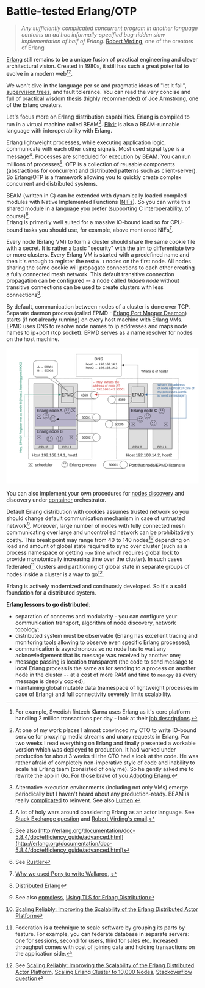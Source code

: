 # Battle-tested Erlang/OTP

> *Any sufficiently complicated concurrent program in another language contains an ad hoc informally-specified bug-ridden slow implementation of half of Erlang.*
[Robert Virding](https://rvirding.blogspot.com/2008/01/virdings-first-rule-of-programming.html), one of the creators of Erlang

[Erlang](https://www.erlang.org) still remains to be a unique fusion of practical engineering and clever architectural vision. Created in 1980s, it still has such a great potential to evolve in a modern web[^klarna][^my_experience].

We won't dive in the language per se and pragmatic ideas of "let it fail", [supervision trees](https://adoptingerlang.org/docs/development/supervision_trees/), and fault tolerance. You can read the very concise and full of practical wisdom [thesis](https://erlang.org/download/armstrong_thesis_2003.pdf) (highly recommended) of Joe Armstrong, one of the Erlang creators.

Let's focus more on Erlang distribution capabilities. Erlang is compiled to run in a virtual machine called BEAM[^lumen]. [Elixir](https://elixir-lang.org/) is also a BEAM-runnable language with interoperability with Erlang.

Erlang lightweight processes, while executing application logic, communicate with each other using signals. Most used signal type is a message[^actor]. Processes are scheduled for execution by BEAM. You can run millions of processes[^erlang_limits]. OTP is a collection of reusable components (abstractions for concurrent and distributed patterns such as client-server). So Erlang/OTP is a framework allowing you to quickly create complex concurrent and distributed systems.

BEAM (written in C) can be extended with dynamically loaded compiled modules with Native Implemented Functions ([NIFs](https://www.erlang.org/doc/tutorial/nif.html)). So you can write this shared module in a language you prefer (supporting C interoperability, of course)[^rustler].  
Erlang is primarily well suited for a massive IO-bound load so for CPU-bound tasks you should use, for example, above mentioned NIFs[^erlang_io_bound].

Every node (Erlang VM) to form a cluster should share the same cookie file with a secret. It is rather a basic "security" with the aim to differentiate two or more clusters.
Every Erlang VM is started with a predefined name and then it's enough to register the rest `n-1` nodes on the first node. All nodes sharing the same cookie will propagate connections to each other creating a fully connected mesh network. This default transitive connection propagation can be configured -- a node called *hidden node* without transitive connections can be used to create clusters with less connections[^erlang_distribution].

By default, communication between nodes of a cluster is done over TCP.  Separate daemon process (called EPMD - [Erlang Port Mapper Daemon](https://www.erlang.org/doc/man/epmd.html)) starts (if not already running) on every host machine with Erlang VMs. EPMD uses DNS to resolve node names to ip addresses and maps node names to ip+port (tcp socket). EPMD serves as a name resolver for nodes on the host machine.

![Erlang](images/erlang.svg)

You can also implement your own procedures for [nodes discovery](https://www.erlang.org/doc/apps/erts/alt_disco.html) and discovery under [container](https://contactchanaka.medium.com/erlang-cluster-peer-discovery-on-kubernetes-aa2ed15663f9) orchestrator.

Default Erlang distribution with cookies assumes trusted network so you should change default communication mechanism in case of untrusted network[^epmdless]. Moreover, large number of nodes with fully connected mesh communicating over large and uncontrolled network can be prohibitatively costly. This break point may range from 40 to 140 nodes[^erlang_nodes] depending on load and amount of global state required to sync over cluster (such as a process namespace or getting `now` time which requires global lock to provide monotonically increasing time over the cluster). In such cases federated[^federated] clusters and partitioning of global state in separate groups of nodes inside a cluster is a way to go[^erlang_scale].

Erlang is actively modernized and continuosly developed. So it's a solid foundation for a distributed system.

**Erlang lessons to go distributed**:
* separation of concerns and modularity - you can configure your communication transport, algorithm of node discovery, network topology;
* distributed system must be observable (Erlang has excellent tracing and monitoring [tools](https://www.erlang.org/doc/man/observer.html) allowing to observe even specific Erlang processes);
* communication is asynchronous so no node has to wait any acknowledgement that its message was received by another one;
* message passing is location transparent (the code to send message to local Erlang process is the same as for sending to a process on another node in the cluster -- at a cost of more RAM and time to `memcpy` as every message is deeply copied);
* maintaining global mutable data (namespace of lightweight processes in case of Erlang) and full connectivity severely limits scalability.


[^klarna]: For example, Swedish fintech Klarna uses Erlang as it's core platform handling 2 million transactions per day - look at their [job descriptions](https://jobs.lever.co/klarna?team=Engineering).

[^my_experience]: At one of my work places I almost convinced my CTO to write IO-bound service for proxying media streams and unary requests in Erlang. For two weeks I read everything on Erlang and finally presented a workable version which was deployed to production. It had worked under production for about 3 weeks till the CTO had a look at the code. He was rather afraid of completely non-imperative style of code and inability to scale his Erlang team (consisted of only me). So he gently asked me to rewrite the app in Go. For those brave of you [Adopting Erlang](https://adoptingerlang.org/).

[^lumen]: Alternative execution environments (including not only VMs) emerge periodically but I haven't heard about any production-ready. BEAM is really [complicated](https://blog.stenmans.org/theBeamBook/) to reinvent. See also [Lumen](https://github.com/lumen/lumen).

[^actor]: A lot of holy wars around considering Erlang as an actor language. See [Stack Exchange question](https://softwareengineering.stackexchange.com/questions/277464/is-erlang-really-an-actor-model-language) and [Robert Virding's email](http://erlang.org/pipermail/erlang-questions/2014-June/079794.html).

[^erlang_limits]: See also [http://erlang.org/documentation/doc-5.8.4/doc/efficiency_guide/advanced.html](http://erlang.org/documentation/doc-5.8.4/doc/efficiency_guide/advanced.html)

[^rustler]: See [Rustler](https://github.com/rusterlium/rustler)

[^erlang_io_bound]: [Why we used Pony to write Wallaroo](https://news.ycombinator.com/item?id=15558051), [](https://stackoverflow.com/questions/32846615/what-is-the-best-way-of-doing-computationally-intensive-tasks-in-erlang-w-o-scal)

[^erlang_distribution]: [Distributed Erlang](https://www.erlang.org/doc/reference_manual/distributed.html)

[^epmdless]: See also [epmdless](https://github.com/tsloughter/epmdless), [Using TLS for Erlang Distribution](https://www.erlang.org/doc/apps/ssl/ssl_distribution.html)

[^federated]: Federation is a technique to scale software by grouping its parts by feature. For example, you can federate database in separate servers: one for sessions, second for users, third for sales etc. Increased throughput comes with cost of joining data and holding transactions on the application side.

[^erlang_nodes]: [Scaling Reliably: Improving the Scalability of the Erlang Distributed Actor Platform](https://arxiv.org/pdf/1704.07234.pdf)

[^erlang_scale]: See [Scaling Reliably: Improving the Scalability of the Erlang Distributed Actor Platform](https://arxiv.org/pdf/1704.07234.pdf), [Scaling Erlang Cluster to 10,000 Nodes](https://www.infoq.com/presentations/erland-scale-10000-nodes/), [Stackoverflow question](https://stackoverflow.com/questions/5044574/how-scalable-is-distributed-erlang)
